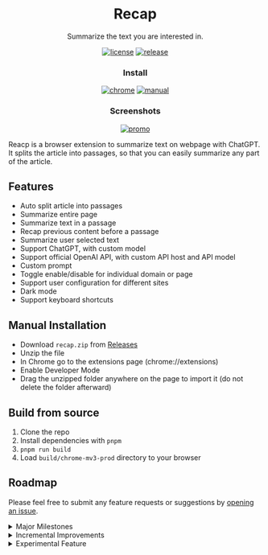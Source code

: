 <div align="center">

# Recap

Summarize the text you are interested in.

[![license][license-image]][license-url]
[![release][release-image]][release-url]

### Install

[![chrome][chrome-image]][chrome-url]
[![manual][manual-image]][manual-url]

[license-image]: https://img.shields.io/badge/license-GPLv3.0-blue.svg
[license-url]: https://github.com/yaozhiwang/recap/blob/master/LICENSE
[release-image]: https://img.shields.io/github/v/release/yaozhiwang/recap?color=blue
[release-url]: https://github.com/yaozhiwang/recap/releases/latest
[chrome-image]: https://img.shields.io/badge/-Chrome-brightgreen?style=for-the-badge&logo=google-chrome&logoColor=white
[chrome-url]: https://recapext.xyz/chrome?utm_source=github
[manual-image]: https://img.shields.io/badge/-Manual-lightgrey?style=for-the-badge
[manual-url]: #manual-installation

### Screenshots

[![promo][promo-image]][promo-url]

[promo-image]: http://img.youtube.com/vi/1TVeOzhWeA8/0.jpg
[promo-url]: https://www.youtube.com/watch?v=1TVeOzhWeA8

</div>

Reacp is a browser extension to summarize text on webpage with ChatGPT. It splits the article into passages, so that you can easily summarize any part of the article.

## Features

- Auto split article into passages
- Summarize entire page
- Summarize text in a passage
- Recap previous content before a passage
- Summarize user selected text
- Support ChatGPT, with custom model
- Support official OpenAI API, with custom API host and API model
- Custom prompt
- Toggle enable/disable for individual domain or page
- Support user configuration for different sites
- Dark mode
- Support keyboard shortcuts

## Manual Installation

- Download `recap.zip` from [Releases](https://github.com/yaozhiwang/recap/releases)
- Unzip the file
- In Chrome go to the extensions page (chrome://extensions)
- Enable Developer Mode
- Drag the unzipped folder anywhere on the page to import it (do not delete the folder afterward)

## Build from source

1. Clone the repo
2. Install dependencies with `pnpm`
3. `pnpm run build`
4. Load `build/chrome-mv3-prod` directory to your browser

## Roadmap

Please feel free to submit any feature requests or suggestions by [opening an issue](https://github.com/yaozhiwang/recap/issues/new).

<details>
<summary>Major Milestones</summary>

- [ ] Site adapter
  - [ ] Stackoverflow
  - [ ] Github
  - [ ] Reddit
  - [ ] Quora
  - [ ] Youtube
- [ ] Link preview
  - [ ] Twitter
  - [ ] Google
  - [ ] Hacker News

</details>

<details>
<summary>Incremental Improvements</summary>

- [x] Add prompt help in settings [v1.2.4]
- [x] Add Changelog
- [ ] Long text summarization
- [ ] Performance optimization
  - [ ] Remove Plasmo CSUI (it causes certain websites to freeze)
  - [ ] Remove React <!-- https://github.com/parcel-bundler/parcel/issues/3305 -->
- [ ] Support more browsers
- [ ] Encourage users to leave a review on the web store.
- [ ] Support more AI models
- [ ] Github actions for releasing
- [ ] UI improvements
  - [ ] i18n
  - [ ] Handle root font size
  - [ ] AUTO theme detect
  - [ ] Copy-to-clipboard button in panel headers
  - [ ] Stop generating button
  - [ ] Toast in panel
  - [ ] Summarize page button for page title instead of passage button
  - [ ] Add blinking ... at tail of text while generating

</details>

<details>
<summary>Experimental Feature</summary>

- [ ] Give Me the Answer (directly show the most relevant answer on stackoverflow)

</details>
